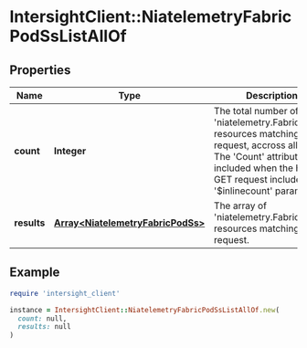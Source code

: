 # IntersightClient::NiatelemetryFabricPodSsListAllOf

## Properties

| Name | Type | Description | Notes |
| ---- | ---- | ----------- | ----- |
| **count** | **Integer** | The total number of &#39;niatelemetry.FabricPodSs&#39; resources matching the request, accross all pages. The &#39;Count&#39; attribute is included when the HTTP GET request includes the &#39;$inlinecount&#39; parameter. | [optional] |
| **results** | [**Array&lt;NiatelemetryFabricPodSs&gt;**](NiatelemetryFabricPodSs.md) | The array of &#39;niatelemetry.FabricPodSs&#39; resources matching the request. | [optional] |

## Example

```ruby
require 'intersight_client'

instance = IntersightClient::NiatelemetryFabricPodSsListAllOf.new(
  count: null,
  results: null
)
```

